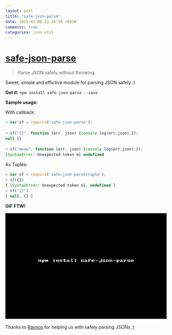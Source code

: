 ```yaml
---
layout: post
title: "safe-json-parse"
date: 2015-01-08 22:26:50 +0530
comments: true
categories: json util
---
```


# [safe-json-parse](https://www.npmjs.com/package/safe-json-parse)
> Parse JSON safely without throwing.

Sweet, simple and effictive module for parsing JSON safely :)

__Get it:__ `npm install safe-json-parse --save`

__Sample usage:__

With callback:

```js
> var sf = require('safe-json-parse');

> sf("{}", function (err, json) {console.log(err,json);});
null {}

> sf("meow", function (err, json) {console.log(err,json);});
[SyntaxError: Unexpected token m] undefined

```

As Tuples:

```js
> var sf = require('safe-json-parse/tuple');
> sf({})
[ [SyntaxError: Unexpected token o], undefined ]
> sf("{}")
[ null, {} ]
```

__GIF FTW!__

![safe-json-parse](/images/safe-json-parse/safe-json-parse.gif )

Thanks to [Raynos](https://twitter.com/raynos) for helping us with safely parsing JSONs ;)
